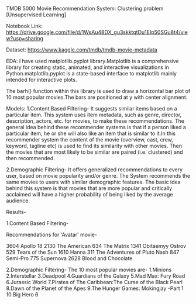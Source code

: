 TMDB 5000 Movie Recommendation System:
Clustering problem [Unsupervised Learning]

Notebook Link:
https://drive.google.com/file/d/1WsAu48DX_gu3skktqtDu1EIp50SGu8t4/view?usp=sharing

Dataset:
https://www.kaggle.com/tmdb/tmdb-movie-metadata

EDA:
I have used matplotlib.pyplot library.Matplotlib is a comprehensive library for creating static, animated, and interactive visualizations in Python.matplotlib.pyplot is a state-based interface to matplotlib mainly intended for interactive plots.

The barh() function within this library is used to draw a horizontal bar plot of 10 most popular movies.The bars are positioned at y with center alignment.

Models:
1.Content Based Filtering- 
It suggests similar items based on a particular item. This system uses item metadata, such as genre, director, description, actors, etc. for movies, to make these recommendations. The general idea behind these recommender systems is that if a person liked a particular item, he or she will also like an item that is similar to it.In this recommender system the content of the movie (overview, cast, crew, keyword, tagline etc) is used to find its similarity with other movies. Then the movies that are most likely to be similar are paired (i.e. clustered) and then recommended.

2.Demographic Filtering- 
It offers generalized recommendations to every user, based on movie popularity and/or genre. The System recommends the same movies to users with similar demographic features. The basic idea behind this system is that movies that are more popular and critically acclaimed will have a higher probability of being liked by the average audience.

Results-

1.Content Based Filtering- 

Recommendations for 'Avatar' movie-

3604                       Apollo 18
2130                    The American
634                       The Matrix
1341                Obitaemyy Ostrov
529                 Tears of the Sun
1610                           Hanna
311     The Adventures of Pluto Nash
847                         Semi-Pro
775                        Supernova
2628             Blood and Chocolate

2.Demographic Filtering- 
The 10 most popular movies are-
1.Minions
2.Interstellar
3.Deadpool
4.Guardians of the Galaxy
5.Mad Max: Fury Road
6.Jurassic World
7.Pirates of The Caribbean:The Curse of the Black Pearl
8.Dawn of the Planet of the Apes
9.The Hunger Games: Mokingjay -Part 1
10.Big Hero 6


